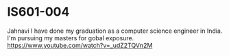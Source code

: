 # IS601-004
Jahnavi 
I have done my graduation as a computer science engineer in India. I'm pursuing my masters for gobal exposure.
https://www.youtube.com/watch?v=_udZ2TQVn2M
